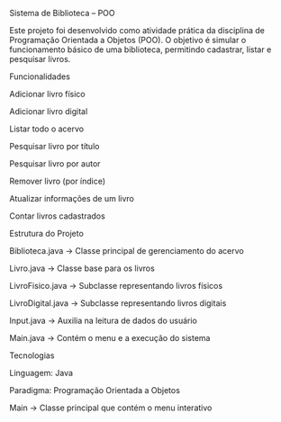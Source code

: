 Sistema de Biblioteca – POO

Este projeto foi desenvolvido como atividade prática da disciplina de Programação Orientada a Objetos (POO).
O objetivo é simular o funcionamento básico de uma biblioteca, permitindo cadastrar, listar e pesquisar livros.

Funcionalidades

Adicionar livro físico

Adicionar livro digital

Listar todo o acervo

Pesquisar livro por título

Pesquisar livro por autor

Remover livro (por índice)

Atualizar informações de um livro

Contar livros cadastrados

Estrutura do Projeto

Biblioteca.java → Classe principal de gerenciamento do acervo

Livro.java → Classe base para os livros

LivroFisico.java → Subclasse representando livros físicos

LivroDigital.java → Subclasse representando livros digitais

Input.java → Auxilia na leitura de dados do usuário

Main.java → Contém o menu e a execução do sistema

Tecnologias

Linguagem: Java

Paradigma: Programação Orientada a Objetos

Main → Classe principal que contém o menu interativo
